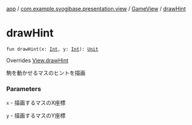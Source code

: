 [app](../../index.md) / [com.example.syogibase.presentation.view](../index.md) / [GameView](index.md) / [drawHint](./draw-hint.md)

# drawHint

`fun drawHint(x: `[`Int`](https://kotlinlang.org/api/latest/jvm/stdlib/kotlin/-int/index.html)`, y: `[`Int`](https://kotlinlang.org/api/latest/jvm/stdlib/kotlin/-int/index.html)`): `[`Unit`](https://kotlinlang.org/api/latest/jvm/stdlib/kotlin/-unit/index.html)

Overrides [View.drawHint](../../com.example.syogibase.presentation.contact/-game-view-contact/-view/draw-hint.md)

駒を動かせるマスのヒントを描画

### Parameters

`x` - 描画するマスのX座標

`y` - 描画するマスのY座標